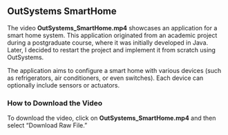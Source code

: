 ## OutSystems SmartHome

The video **OutSystems_SmartHome.mp4** showcases an application for a smart home system. This application originated from an academic project during a postgraduate course, where it was initially developed in Java. Later, I decided to restart the project and implement it from scratch using OutSystems.

The application aims to configure a smart home with various devices (such as refrigerators, air conditioners, or even switches). Each device can optionally include sensors or actuators.

### How to Download the Video
To download the video, click on **OutSystems_SmartHome.mp4** and then select “Download Raw File.”

